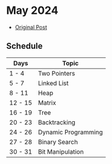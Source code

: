 # May 2024

- [Original Post](https://leetcode.com/discuss/general-discussion/655704/May-LeetCoding-Challenge)

## Schedule 

| Days 	  | Topic               |
|---------|---------------------|
| 1 - 4   | Two Pointers        |
| 5 - 7   | Linked List         |
| 8 - 11  | Heap                |
| 12 - 15 | Matrix              |
| 16 - 19 | Tree                |
| 20 - 23 | Backtracking        |
| 24 - 26 | Dynamic Programming |
| 27 - 28 | Binary Search       |
| 30 - 31 | Bit Manipulation    |
 
